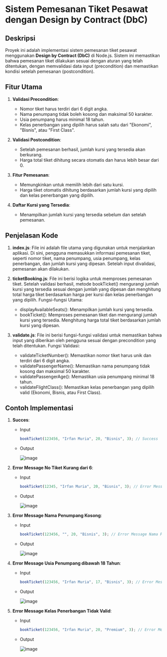 # Sistem Pemesanan Tiket Pesawat dengan Design by Contract (DbC)

## Deskripsi

Proyek ini adalah implementasi sistem pemesanan tiket pesawat menggunakan **Design by Contract (DbC)** di Node.js. Sistem ini memastikan bahwa pemesanan tiket dilakukan sesuai dengan aturan yang telah ditentukan, dengan memvalidasi data input (precondition) dan memastikan kondisi setelah pemesanan (postcondition).

## Fitur Utama

1. **Validasi Precondition**:
   - Nomor tiket harus terdiri dari 6 digit angka.
   - Nama penumpang tidak boleh kosong dan maksimal 50 karakter.
   - Usia penumpang harus minimal 18 tahun.
   - Kelas penerbangan yang dipilih harus salah satu dari "Ekonomi", "Bisnis", atau "First Class".
2. **Validasi Postcondition**:
   - Setelah pemesanan berhasil, jumlah kursi yang tersedia akan berkurang.
   - Harga total tiket dihitung secara otomatis dan harus lebih besar dari 0.
3. **Fitur Pemesanan**:

   - Memungkinkan untuk memilih lebih dari satu kursi.
   - Harga tiket otomatis dihitung berdasarkan jumlah kursi yang dipilih dan kelas penerbangan yang dipilih.

4. **Daftar Kursi yang Tersedia**:
   - Menampilkan jumlah kursi yang tersedia sebelum dan setelah pemesanan.

## Penjelasan Kode

1. **index.js**:
   File ini adalah file utama yang digunakan untuk menjalankan aplikasi. Di sini, pengguna memasukkan informasi pemesanan tiket, seperti nomor tiket, nama penumpang, usia penumpang, kelas penerbangan, dan jumlah kursi yang dipesan. Setelah input divalidasi, pemesanan akan dilakukan.

2. **ticketBooking.js**:
   File ini berisi logika untuk memproses pemesanan tiket. Setelah validasi berhasil, metode bookTicket() mengurangi jumlah kursi yang tersedia sesuai dengan jumlah yang dipesan dan menghitung total harga tiket berdasarkan harga per kursi dan kelas penerbangan yang dipilih.
   Fungsi-fungsi Utama:

   - displayAvailableSeats(): Menampilkan jumlah kursi yang tersedia.
   - bookTicket(): Memproses pemesanan tiket dan mengurangi jumlah kursi yang tersedia. Menghitung harga total tiket berdasarkan jumlah kursi yang dipesan.

3. **validate.js**:
   File ini berisi fungsi-fungsi validasi untuk memastikan bahwa input yang diberikan oleh pengguna sesuai dengan precondition yang telah ditentukan.
   Fungsi Validasi:

   - validateTicketNumber(): Memastikan nomor tiket harus unik dan terdiri dari 6 digit angka.
   - validatePassengerName(): Memastikan nama penumpang tidak kosong dan maksimal 50 karakter.
   - validatePassengerAge(): Memastikan usia penumpang minimal 18 tahun.
   - validateFlightClass(): Memastikan kelas penerbangan yang dipilih valid (Ekonomi, Bisnis, atau First Class).

## Contoh Implementasi

1. **Succes**:

   - Input

     ```js
     bookTicket(123456, "Irfan Muria", 20, "Bisnis", 3); // Success
     ```

   - Output

     ![image](https://github.com/user-attachments/assets/53c29449-b4b8-4dbe-95eb-29b0b4b02953)

2. **Error Message No Tiket Kurang dari 6**:

   - Input

     ```js
     bookTicket(12345, "Irfan Muria", 20, "Bisnis", 3); // Error Message No Tiket Kurang dari 6
     ```

   - Output

     ![image](https://github.com/user-attachments/assets/314e29b8-4436-47d0-9cfd-5c961515f028)

3. **Error Message Nama Penumpang Kosong**:

   - Input

     ```js
     bookTicket(123456, "", 20, "Bisnis", 3); // Error Message Nama Penumpang Kosong
     ```

   - Output

     ![image](https://github.com/user-attachments/assets/5365bdeb-2e1f-47d5-8fee-3ec48068ebd6)

4. **Error Message Usia Penumpang dibawah 18 Tahun**:

   - Input

     ```js
     bookTicket(123456, "Irfan Muria", 17, "Bisnis", 3); // Error Message Usia Penumpang dibawah 18 Tahun
     ```

   - Output

     ![image](https://github.com/user-attachments/assets/0594f77d-236b-4494-93f6-1bd357e1dcb2)

5. **Error Message Kelas Penerbangan Tidak Valid**:

   - Input

     ```js
     bookTicket(123456, "Irfan Muria", 20, "Premium", 3); // Error Message Kelas Penerbangan Tidak Valid
     ```

   - Output

     ![image](https://github.com/user-attachments/assets/f61e2390-beb6-4018-8d73-70097fa2d82a)

